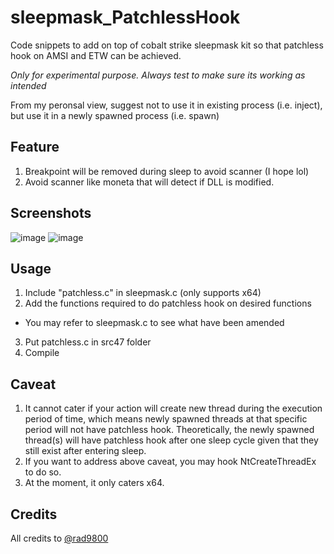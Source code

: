 # sleepmask_PatchlessHook
Code snippets to add on top of cobalt strike sleepmask kit so that patchless hook on AMSI and ETW can be achieved.

_Only for experimental purpose._
_Always test to make sure its working as intended_

From my peronsal view, suggest not to use it in existing process (i.e. inject), but use it in a newly spawned process (i.e. spawn)

## Feature
1. Breakpoint will be removed during sleep to avoid scanner (I hope lol)
2. Avoid scanner like moneta that will detect if DLL is modified.

## Screenshots
![image](https://user-images.githubusercontent.com/21979646/225378093-d6de7925-ee56-4bc5-b17d-40836767bafd.png)
![image](https://user-images.githubusercontent.com/21979646/225378129-22a3ed57-f024-4bab-807b-2830bda11986.png)

## Usage
1. Include "patchless.c" in sleepmask.c (only supports x64)
2. Add the functions required to do patchless hook on desired functions
- You may refer to sleepmask.c to see what have been amended
3. Put patchless.c in src47 folder
4. Compile

## Caveat
1. It cannot cater if your action will create new thread during the execution period of time, which means newly spawned threads at that specific period will not have patchless hook. Theoretically, the newly spawned thread(s) will have patchless hook after one sleep cycle given that they still exist after entering sleep.
2. If you want to address above caveat, you may hook NtCreateThreadEx to do so.
3. At the moment, it only caters x64.

## Credits
All credits to [@rad9800](https://github.com/rad9800)

